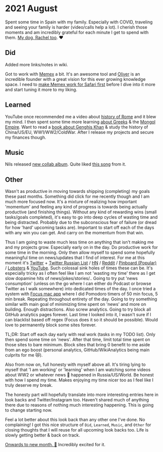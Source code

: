 # 2021 August

Spent some time in Spain with my family. Especially with COVID, traveling and seeing your family is harder (video/calls help a lot). I cherish those moments and am incredibly grateful for each minute I get to spend with them. [My dog, Rachel too](https://www.instagram.com/p/3gz6dVIze3/). ♥️

## Did

Added more links/notes in wiki.

Got to work with [Memex](https://getmemex.com) a bit. It's an awesome tool and [Oliver](https://twitter.com/BlackForestBoi) is an incredible founder with a great vision for this ever growing knowledge space. I need to [make Memex work for Safari first](https://github.com/WorldBrain/Memex/issues/1134) before I dive into it more and start tuning it more to my liking.

## Learned

YouTube once recommended me a video about [history of Rome](https://www.youtube.com/watch?v=46ZXl-V4qwY) and it blew my mind. I then spent some time more learning [about Greeks](https://www.youtube.com/watch?v=gFRxmi4uCGo) & the [Mongol Empire](https://www.youtube.com/watch?v=wUVvTqvjUaM). Want to read a [book about Genghis Khan](https://www.goodreads.com/book/show/40718726-genghis-khan-and-the-making-of-the-modern-world) & study the history of China/US/EU, WW1/WW2/ColdWar. After I release my projects and secure my finances though.

## Music

Nils released [new collab album](https://open.spotify.com/album/1t6aWXi0WtgC6vyWnpNxdM). Quite liked [this song](https://open.spotify.com/track/3jjAFT2qdCwXPQ0AgYghN4) from it.

## Other

Wasn't as productive in moving towards shipping (completing) my goals these past months. Something did click for me recently though and I am much more focused now. It's a mixture of realizing how important 'momentum' and feeling any kind of progress is towards being actually productive (and finishing things). Without any kind of rewarding wins (small tasks/goals completed), it's easy to go into deep cycles of wasting time and being distracted. Probably due to the subconscious fear of failure (or dread for how 'hard' upcoming tasks are). Important to start off each of the days with any win you can get. And carry on the momentum from that win.

Thus I am going to waste much less time on anything that isn't making me and my projects grow. Especially early on in the day. Do productive work for some time in the morning. Only then allow myself to spend some hopefully meaningful time on news/updates that I find of interest. For me at this moment it's [Twitter](https://twitter.com/) + [Twitter Russian List](https://twitter.com/i/lists/1351120526220152839) / [HN](https://news.ycombinator.com) / [Reddit](https://www.reddit.com) / [Pinboard (Popular)](https://pinboard.in/popular/) / [Lobsters](https://lobste.rs) & [YouTube](https://www.youtube.com). Such colossal sink holes of times these can be. It's especially tricky as I often feel like I am not 'wasting my time' there as I get slow dopamine hits of news/jokes/stories/.. Going to try put 'news consumption' (unless on the go where I can either do Podcast or browse Twitter as I walk somewhere) into dedicated times of the day. I once tried a system with [Focus mac app](https://heyfocus.com) where I did Pomodoro timers of 50 min focus, 5 min break. Repeating throughout entirety of the day. Going to try something similar with main goal of minimizing time spent on 'news' and more on building. Enough distractions. Also screw analytics. Going to try block all GitHub analytics pages forever. Last time I looked into it, I wasn't sure if I can blacklist based off regex (Focus does it so it should be possible). Would love to permanently block some sites forever.

TL;DR: Start off each day early with real work (tasks in my TODO list). Only then spend some time on 'news'. After that time, limit total time spent on those sites to bare minimum. Block sites that bring 0 benefit to me aside from an ego boost (personal analytics, GitHub/WikiAnalytics being main culprits for me 😿).

Also from now on, full honesty with myself above all. It's tiring lying to myself that 'I am working' or 'learning' when I am watching some videos about WW2 or whatever news 💩 happened in Russia/US/World. Be honest with how I spend my time. Makes enjoying my time nicer too as I feel like I truly deserve my break.

The honesty part will hopefully translate into more interesting entries here in look backs and Twitter/Instagram too. Haven't shared much of anything there due to reasons of nothing much interesting happening. This is going to change starting now.

Feel a lot better about this look back than any other one I've done. No complaining! I got this nice structure of `Did`, `Learned`, `Music`, and `Other` for closing thoughts that I will reuse for all upcoming look backs too. Life is slowly getting better & back on track.

[Onwards to new month. 🍃](https://open.spotify.com/track/6Pqy8Ds0FK7FuPzeZlXi5W?si=14750896e06d402d) Incredibly excited for it.

